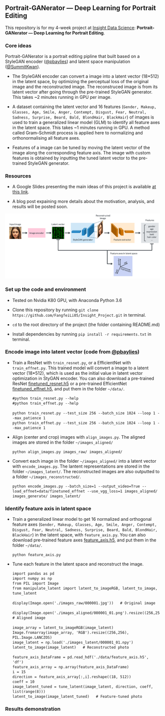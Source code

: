 ## Portrait-GANerator &mdash; Deep Learning for Portrait Editing

This repository is for my 4-week project at [Insight Data Science](https://www.insightdatascience.com): **Portrait-GANerator &mdash; Deep Learning for Portrait Editing**. 



### Core ideas
Portrait-GANerator is a portrait editing pipline that built based on a StyleGAN encoder ([@pbaylies](https://github.com/pbaylies/stylegan-encoder)) and latent space manipulation ([@SummitKwan](https://github.com/SummitKwan/transparent_latent_gan)). 
* The StyleGAN encoder can convert a image into a latent vector (18*512) in the latent space, by optimizing the perceptual loss of the original image and the reconstructed image. The reconstruced image is from its latent vector after going through the pre-trained StyleGAN generator. This takes ~2 minutes running in GPU per image. 

* A dataset containing the latent vector and 16 features (`Gender, Makeup, Glasses, Age, Smile, Anger, Contempt, Disgust, Fear, Neutral, Sadness, Surprise, Beard, Bald, BlondHair, BlackHair`) of images is used to train a generalized linear model (GLM) to identify all feature axes in the latent space. This takes ~1 minutes running in GPU. A method called Gram–Schmidt process is applied here to normalizing and orthonormalising all feature axes. 

* Features of a image can be tuned by moving the latent vector of the image along the corresponding feature axis. The image with custom features is obtained by inputting the tuned latent vector to the pre-trained StyleGAN generator.

<!-- Introduction of PG-GAN (generate random photo-realistic images from random noise vectors in the latent space), TL-GAN ( control features of the generated images), StyleGAN (need to read the papaer carefully), StyleGAN encoder (how it works). -->



### Resources
* A Google Slides presenting the main ideas of this project is available [at this link](https://docs.google.com/presentation/d/1A2kYn3ROiRvGmY4l9Wl4ahF8fPFGcvkpsWgNYpymV4Y/edit#slide=id.g649c22c645_1_444).

* A blog post expaining more details about the motivation, analysis, and results will be posted soon.

<!-- An GUI demo will be demonstrated [at this link]() in Kaggle. -->  


![Alt text](./figures_readme/ganerator_pipline.png)


<!-- All the following in root directory -->

<!-- Tested on Nvidia K80 GPU with CUDA 9.0, with Anaconda Python 3.6
p2.xlarge: Ubuntu 16.04+k 80 GPU
NVIDIA K80 GPU -->


### Set up the code and environment
* Tested on Nvidia K80 GPU, with Anaconda Python 3.6

* Clone this repository by running `git clone https://github.com/FangfeiLi05/Insight_Project.git` in terminal.

* `cd` to the root directory of the project (the folder containing README.md)

* Install dependencies by running `pip install -r requirements.txt` in terminal.



### Encode image into latent vector (code from [@pbaylies](https://github.com/pbaylies/stylegan-encoder))
* Train a ResNet with `train_resnet.py`, or a EfficientNet with `train_effnet.py`. This trained model will convert a image to a latent vector (18*512), which is used as the initial value in latent vector optimization in StyGAN encoder. You can also download a pre-trained ResNet [finetuned_resnet.h5](https://drive.google.com/open?id=12nM4KU7IBXGV5b5j1QV9f_3XQ2WmI8El) or a pre-trained EfficientNet [finetuned_effnet.h5](https://drive.google.com/open?id=12zWrGc3W0YuPANn3Rnl3OrNPskBO69fz), and put them in the folder `~/data/`.
  ```
  #python train_resnet.py --help
  #python train_effnet.py --help
      
  python train_resnet.py --test_size 256 --batch_size 1024 --loop 1 --max_patience 1
  python train_effnet.py --test_size 256 --batch_size 1024 --loop 1 --max_patience 1
  ``` 


* Align (center and crop) images with `align_images.py`. The aligned images are stored in the folder `~/images_aligned/`
  ```
  python align_images.py images_raw/ images_aligned/
  ```


* Convert each image in the folder `~/images_aligned/` into a latent vector with `encode_images.py`. The lantent representations are stored in the folder `~/images_latent/`. The reconstructed images are also outputted to a folder `~/images_reconstructed/`.
  ```
  python encode_images.py --batch_size=1 --output_video=True --load_effnet=data/finetuned_effnet --use_vgg_loss=1 images_aligned/ images_generate/ images_latent/
  ```



### Identify feature axis in latent space

* Train a generalized linear model to get 16 normalized and orthogonal feature axes (`Gender, Makeup, Glasses, Age, Smile, Anger, Contempt, Disgust, Fear, Neutral, Sadness, Surprise, Beard, Bald, BlondHair, BlackHair`) in the latent space, with `feature_axis.py`. You can also download pre-trained feature axes [feature_axis.h5](https://drive.google.com/open?id=1TFHtjZTpZqcZLt8Ovx54XeoT-wHZXkgc), and put them in the folder `~/data/`.
  ```  
  python feature_axis.py
  ```


* Tune each feature in the latent space and reconstruct the image.
  ```
  import pandas as pd
  import numpy as np
  from PIL import Image
  from manipulate_latent import latent_to_imageRGB, latent_to_image, tune_latent
  
  display(Image.open('./images_raw/000001.jpg'))   # Original image
  
  display(Image.open('./images_aligned/000001_01.png').resize((256,256)))   # Aligned image
  
  image_array = latent_to_imageRGB(image_latent)
  Image.fromarray(image_array, 'RGB').resize((256,256), PIL.Image.LANCZOS)
  image_latent = np.load('./images_latent/000001_01.npy')
  latent_to_image(image_latent)   # Reconstructed photo

  feature_axis_DataFrame = pd.read_hdf('./data/feature_axis.h5', 'df')
  feature_axis_array = np.array(feature_axis_DataFrame)
  i = 15
  direction = feature_axis_array[:,i].reshape((18, 512))
  coeff = 10
  image_latent_tuned = tune_latent(image_latent, direction, coeff, list(range(8)))
  latent_to_image(image_latent_tuned)   # Feature-tuned photo
  ```



### Results demonstration


